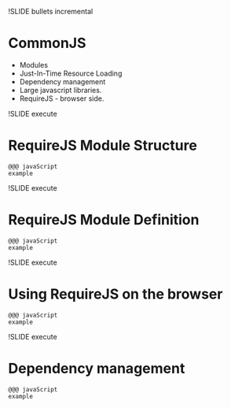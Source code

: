 
!SLIDE bullets incremental
# CommonJS #

* Modules
* Just-In-Time Resource Loading
* Dependency management
* Large javascript libraries.
* RequireJS - browser side.

!SLIDE execute
# RequireJS Module Structure #

    @@@ javaScript
    example


!SLIDE execute
# RequireJS Module Definition #

    @@@ javaScript
    example

!SLIDE execute
# Using RequireJS on the browser #

    @@@ javaScript
    example

!SLIDE execute
# Dependency management #

    @@@ javaScript
    example
